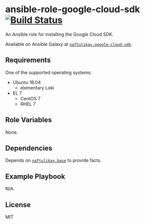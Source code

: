 # ansible-role-google-cloud-sdk [![Build Status][img-build-status]][build-status]

An Ansible role for installing the Google Cloud SDK.

Available on Ansible Galaxy at [`naftulikay.google-cloud-sdk`][galaxy].

## Requirements

One of the supported operating systems:

 - Ubuntu 16.04
   - elementary Loki
 - EL 7
   - CentOS 7
   - RHEL 7

## Role Variables

None.

## Dependencies

Depends on [`naftulikay.base`][role-base] to provide facts.

## Example Playbook

N/A.

## License

MIT

 [build-status]: https://travis-ci.org/naftulikay/ansible-role-google-cloud-sdk
 [img-build-status]: https://travis-ci.org/naftulikay/ansible-role-google-cloud-sdk.svg?branch=master
 [galaxy]: https://galaxy.ansible.com/naftulikay/google-cloud-sdk/
 [role-base]: https://galaxy.ansible.com/naftulikay/base
